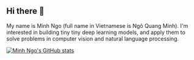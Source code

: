 ## Hi there 👋

<!--
**minhqngo/minhqngo** is a ✨ _special_ ✨ repository because its `README.md` (this file) appears on your GitHub profile.

Here are some ideas to get you started:

- 🔭 I’m currently working on ...
- 🌱 I’m currently learning ...
- 👯 I’m looking to collaborate on ...
- 🤔 I’m looking for help with ...
- 💬 Ask me about ...
- 📫 How to reach me: ...
- 😄 Pronouns: ...
- ⚡ Fun fact: ...
-->

My name is Minh Ngo (full name in Vietnamese is Ngô Quang Minh). I'm interested in building tiny tiny deep learning models, and apply them to solve problems in computer vision and natural language processing.

[![Minh Ngo's GitHub stats](https://github-readme-stats.vercel.app/api?username=minhqngo)](https://github.com/anuraghazra/github-readme-stats)
